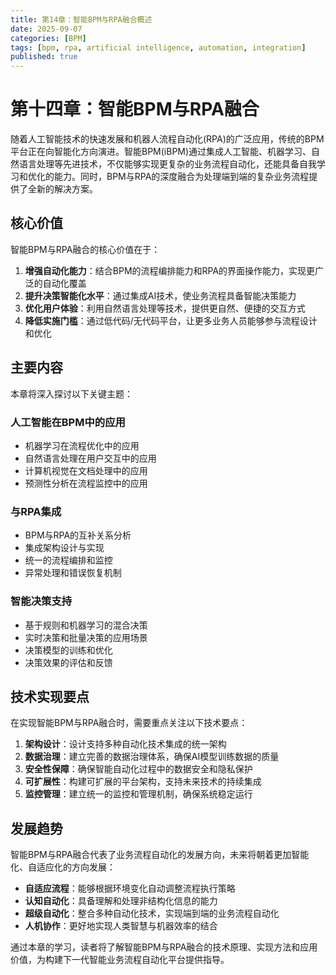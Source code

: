 ```yaml
---
title: 第14章：智能BPM与RPA融合概述
date: 2025-09-07
categories: [BPM]
tags: [bpm, rpa, artificial intelligence, automation, integration]
published: true
---
```


# 第十四章：智能BPM与RPA融合

随着人工智能技术的快速发展和机器人流程自动化(RPA)的广泛应用，传统的BPM平台正在向智能化方向演进。智能BPM(iBPM)通过集成人工智能、机器学习、自然语言处理等先进技术，不仅能够实现更复杂的业务流程自动化，还能具备自我学习和优化的能力。同时，BPM与RPA的深度融合为处理端到端的复杂业务流程提供了全新的解决方案。

## 核心价值

智能BPM与RPA融合的核心价值在于：

1. **增强自动化能力**：结合BPM的流程编排能力和RPA的界面操作能力，实现更广泛的自动化覆盖
2. **提升决策智能化水平**：通过集成AI技术，使业务流程具备智能决策能力
3. **优化用户体验**：利用自然语言处理等技术，提供更自然、便捷的交互方式
4. **降低实施门槛**：通过低代码/无代码平台，让更多业务人员能够参与流程设计和优化

## 主要内容

本章将深入探讨以下关键主题：

### 人工智能在BPM中的应用
- 机器学习在流程优化中的应用
- 自然语言处理在用户交互中的应用
- 计算机视觉在文档处理中的应用
- 预测性分析在流程监控中的应用

### 与RPA集成
- BPM与RPA的互补关系分析
- 集成架构设计与实现
- 统一的流程编排和监控
- 异常处理和错误恢复机制

### 智能决策支持
- 基于规则和机器学习的混合决策
- 实时决策和批量决策的应用场景
- 决策模型的训练和优化
- 决策效果的评估和反馈

## 技术实现要点

在实现智能BPM与RPA融合时，需要重点关注以下技术要点：

1. **架构设计**：设计支持多种自动化技术集成的统一架构
2. **数据治理**：建立完善的数据治理体系，确保AI模型训练数据的质量
3. **安全性保障**：确保智能自动化过程中的数据安全和隐私保护
4. **可扩展性**：构建可扩展的平台架构，支持未来技术的持续集成
5. **监控管理**：建立统一的监控和管理机制，确保系统稳定运行

## 发展趋势

智能BPM与RPA融合代表了业务流程自动化的发展方向，未来将朝着更加智能化、自适应化的方向发展：

- **自适应流程**：能够根据环境变化自动调整流程执行策略
- **认知自动化**：具备理解和处理非结构化信息的能力
- **超级自动化**：整合多种自动化技术，实现端到端的业务流程自动化
- **人机协作**：更好地实现人类智慧与机器效率的结合

通过本章的学习，读者将了解智能BPM与RPA融合的技术原理、实现方法和应用价值，为构建下一代智能业务流程自动化平台提供指导。